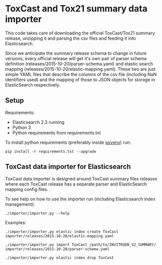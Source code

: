 # ToxCast and Tox21 summary data importer

This code takes care of downloading the official ToxCast/Tox21 summary release, unzipping it and parsing the csv files and feeding it into Elasticsearch.

Since we anticipate the summary release schema to change in future versions, every official release will get it's own pair of parser schema definition (releases/2015-10-20/parser-schema.yaml) and elastic search mapping (releases/2015-10-20/elastic-mapping.yaml). These two are just simple YAML files that describe the columns of the csv file (including NaN identifiers used) and the mapping of those to JSON objects for storage in ElasticSearch respectively.

## Setup

Requirements:

- Elasticsearch 2.3 running
- Python 3
- Python requirements from requirements.txt

To install python requirements (preferably inside [pyvenv](https://virtualenv.pypa.io/en/stable/)) run:

    pip install -r requirements.txt --upgrade

## ToxCast data importer for Elasticsearch

ToxCast data importer is designed around ToxCast summary files releases where each ToxCast release has a separate parser and ElasticSearch mapping config files.

To see help on how to use the importer run (including Elasticsearch index management):

    ./importer/importer.py --help

Examples:

    ./importer/importer.py elastic index create ToxCast importer/releases/2015-10-20/elastic-mapping.yaml

    ./importer/importer.py import ToxCast /path/to/INVITRODB_V2_SUMMARY/ importer/releases/2015-10-20/parser-schema.yaml

    ./importer/importer.py elastic index drop ToxCast
